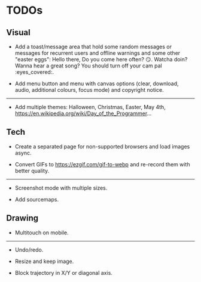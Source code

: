 TODOs
=====

Visual
------

- Add a toast/message area that hold some random messages or messages for recurrent users and offline warnings and some other "easter eggs": Hello there,  Do you come here often? :smirk:. Watcha doin? Wanna hear a great song? You should turn off your cam pal :eyes_covered:.

- Add menu button and menu with canvas options (clear, download, audio, additional colours, focus mode) and copyright notice.

----

- Add multiple themes: Halloween, Christmas, Easter, May 4th, https://en.wikipedia.org/wiki/Day_of_the_Programmer...


Tech
----

- Create a separated page for non-supported browsers and load images async.

- Convert GIFs to https://ezgif.com/gif-to-webp and re-record them with better quality.

----

- Screenshot mode with multiple sizes.

- Add sourcemaps.


Drawing
-------

- Multitouch on mobile.

----

- Undo/redo.

- Resize and keep image.

- Block trajectory in X/Y or diagonal axis.
